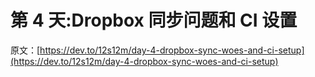 # 第 4 天:Dropbox 同步问题和 CI 设置

原文：[https://dev.to/12s12m/day-4-dropbox-sync-woes-and-ci-setup](https://dev.to/12s12m/day-4-dropbox-sync-woes-and-ci-setup)